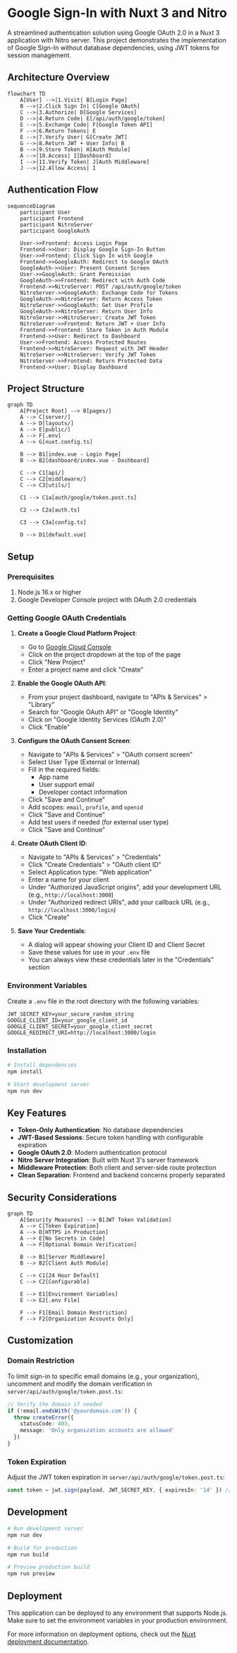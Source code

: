# Google Sign-In with Nuxt 3 and Nitro

A streamlined authentication solution using Google OAuth 2.0 in a Nuxt 3 application with Nitro server. This project demonstrates the implementation of Google Sign-In without database dependencies, using JWT tokens for session management.

## Architecture Overview

```mermaid
flowchart TD
    A[User] -->|1.Visit| B[Login Page]
    B -->|2.Click Sign In| C[Google OAuth]
    C -->|3.Authorize| D[Google Services]
    D -->|4.Return Code| E[/api/auth/google/token]
    E -->|5.Exchange Code| F[Google Token API]
    F -->|6.Return Tokens| E
    E -->|7.Verify User| G[Create JWT]
    G -->|8.Return JWT + User Info| B
    B -->|9.Store Token| H[Auth Module]
    A -->|10.Access| I[Dashboard]
    I -->|11.Verify Token| J[Auth Middleware]
    J -->|12.Allow Access| I
```

## Authentication Flow

```mermaid
sequenceDiagram
    participant User
    participant Frontend
    participant NitroServer
    participant GoogleAuth
    
    User->>Frontend: Access Login Page
    Frontend->>User: Display Google Sign-In Button
    User->>Frontend: Click Sign In with Google
    Frontend->>GoogleAuth: Redirect to Google OAuth
    GoogleAuth->>User: Present Consent Screen
    User->>GoogleAuth: Grant Permission
    GoogleAuth->>Frontend: Redirect with Auth Code
    Frontend->>NitroServer: POST /api/auth/google/token
    NitroServer->>GoogleAuth: Exchange Code for Tokens
    GoogleAuth->>NitroServer: Return Access Token
    NitroServer->>GoogleAuth: Get User Profile
    GoogleAuth->>NitroServer: Return User Info
    NitroServer->>NitroServer: Create JWT Token
    NitroServer->>Frontend: Return JWT + User Info
    Frontend->>Frontend: Store Token in Auth Module
    Frontend->>User: Redirect to Dashboard
    User->>Frontend: Access Protected Routes
    Frontend->>NitroServer: Request with JWT Header
    NitroServer->>NitroServer: Verify JWT Token
    NitroServer->>Frontend: Return Protected Data
    Frontend->>User: Display Dashboard
```

## Project Structure

```mermaid
graph TD
    A[Project Root] --> B[pages/]
    A --> C[server/]
    A --> D[layouts/]
    A --> E[public/]
    A --> F[.env]
    A --> G[nuxt.config.ts]
    
    B --> B1[index.vue - Login Page]
    B --> B2[dashboard/index.vue - Dashboard]
    
    C --> C1[api/]
    C --> C2[middleware/]
    C --> C3[utils/]
    
    C1 --> C1a[auth/google/token.post.ts]
    
    C2 --> C2a[auth.ts]
    
    C3 --> C3a[config.ts]
    
    D --> D1[default.vue]
```

## Setup

### Prerequisites

1. Node.js 16.x or higher
2. Google Developer Console project with OAuth 2.0 credentials

### Getting Google OAuth Credentials

1. **Create a Google Cloud Platform Project**:
   - Go to [Google Cloud Console](https://console.cloud.google.com/)
   - Click on the project dropdown at the top of the page
   - Click "New Project"
   - Enter a project name and click "Create"

2. **Enable the Google OAuth API**:
   - From your project dashboard, navigate to "APIs & Services" > "Library"
   - Search for "Google OAuth API" or "Google Identity"
   - Click on "Google Identity Services (OAuth 2.0)"
   - Click "Enable"

3. **Configure the OAuth Consent Screen**:
   - Navigate to "APIs & Services" > "OAuth consent screen"
   - Select User Type (External or Internal)
   - Fill in the required fields:
     - App name
     - User support email
     - Developer contact information
   - Click "Save and Continue"
   - Add scopes: `email`, `profile`, and `openid`
   - Click "Save and Continue"
   - Add test users if needed (for external user type)
   - Click "Save and Continue"

4. **Create OAuth Client ID**:
   - Navigate to "APIs & Services" > "Credentials"
   - Click "Create Credentials" > "OAuth client ID"
   - Select Application type: "Web application"
   - Enter a name for your client
   - Under "Authorized JavaScript origins", add your development URL (e.g., `http://localhost:3000`)
   - Under "Authorized redirect URIs", add your callback URL (e.g., `http://localhost:3000/login`)
   - Click "Create"

5. **Save Your Credentials**:
   - A dialog will appear showing your Client ID and Client Secret
   - Save these values for use in your `.env` file
   - You can always view these credentials later in the "Credentials" section

### Environment Variables

Create a `.env` file in the root directory with the following variables:

```env
JWT_SECRET_KEY=your_secure_random_string
GOOGLE_CLIENT_ID=your_google_client_id
GOOGLE_CLIENT_SECRET=your_google_client_secret
GOOGLE_REDIRECT_URI=http://localhost:3000/login
```

### Installation

```bash
# Install dependencies
npm install

# Start development server
npm run dev
```

## Key Features

- **Token-Only Authentication**: No database dependencies
- **JWT-Based Sessions**: Secure token handling with configurable expiration
- **Google OAuth 2.0**: Modern authentication protocol
- **Nitro Server Integration**: Built with Nuxt 3's server framework
- **Middleware Protection**: Both client and server-side route protection
- **Clean Separation**: Frontend and backend concerns properly separated

## Security Considerations

```mermaid
graph TD
    A[Security Measures] --> B[JWT Token Validation]
    A --> C[Token Expiration]
    A --> D[HTTPS in Production]
    A --> E[No Secrets in Code]
    A --> F[Optional Domain Verification]
    
    B --> B1[Server Middleware]
    B --> B2[Client Auth Module]
    
    C --> C1[24 Hour Default]
    C --> C2[Configurable]
    
    E --> E1[Environment Variables]
    E --> E2[.env File]
    
    F --> F1[Email Domain Restriction]
    F --> F2[Organization Accounts Only]
```

## Customization

### Domain Restriction

To limit sign-in to specific email domains (e.g., your organization), uncomment and modify the domain verification in `server/api/auth/google/token.post.ts`:

```typescript
// Verify the domain if needed
if (!email.endsWith('@yourdomain.com')) {
  throw createError({
    statusCode: 403,
    message: 'Only organization accounts are allowed'
  })
}
```

### Token Expiration

Adjust the JWT token expiration in `server/api/auth/google/token.post.ts`:

```typescript
const token = jwt.sign(payload, JWT_SECRET_KEY, { expiresIn: '1d' }) // Change to desired duration
```

## Development

```bash
# Run development server
npm run dev

# Build for production
npm run build

# Preview production build
npm run preview
```

## Deployment

This application can be deployed to any environment that supports Node.js. Make sure to set the environment variables in your production environment.

For more information on deployment options, check out the [Nuxt deployment documentation](https://nuxt.com/docs/getting-started/deployment).
